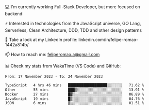 💻 I'm currently working Full-Stack Developer, but more focused on backend

⚡ Interested in technologies from the JavaScript universe, GO Lang, Serverless, Clean Architecture, DDD, TDD and other design patterns

👥 Take a look at my LinkedIn profile: linkedin.com/in/felipe-romao-1442a814b/

📫 How to reach me: feliperomao.a@gmail.com

📊 Check my stats from WakaTime (VS Code) and GitHub:

<!--START_SECTION:waka-->

```txt
From: 17 November 2023 - To: 24 November 2023

TypeScript   4 hrs 46 mins   ██████████████████░░░░░░░   71.62 %
Other        55 mins         ███▒░░░░░░░░░░░░░░░░░░░░░   13.91 %
Docker       27 mins         █▓░░░░░░░░░░░░░░░░░░░░░░░   06.89 %
JavaScript   19 mins         █▒░░░░░░░░░░░░░░░░░░░░░░░   04.76 %
JSON         6 mins          ▒░░░░░░░░░░░░░░░░░░░░░░░░   01.51 %
```

<!--END_SECTION:waka-->
